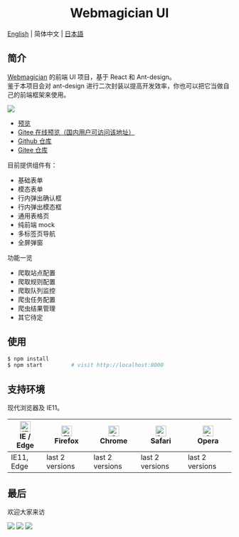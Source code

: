 <h1 align="center">Webmagician UI</h1>

[English](./README.md) | 简体中文 | [日本語](./README.ja-JP.md)

## 简介

[Webmagician](https://github.com/Jkanon/webmagician) 的前端 UI 项目，基于 React 和 Ant-design。<br/> 鉴于本项目会对 ant-design 进行二次封装以提高开发效率，你也可以把它当做自己的前端框架来使用。

![](https://s2.ax1x.com/2019/10/10/u7RL7t.png)

- [预览](https://jkanon.github.io/webmagician-ui)
- [Gitee 在线预览（国内用户可访问该地址）](http://jkanon.gitee.io/webmagician-ui)
- [Github 仓库](https://github.com/Jkanon/webmagician-ui)
- [Gitee 仓库](https://gitee.com/Jkanon/webmagician-ui)

目前提供组件有：

- 基础表单
- 模态表单
- 行内弹出确认框
- 行内弹出模态框
- 通用表格页
- 纯前端 mock
- 多标签页导航
- 全屏弹窗

功能一览

- 爬取站点配置
- 爬取规则配置
- 爬取队列监控
- 爬虫任务配置
- 爬虫结果管理
- 其它待定

## 使用

```bash
$ npm install
$ npm start         # visit http://localhost:8000
```

## 支持环境

现代浏览器及 IE11。

| [<img src="https://raw.githubusercontent.com/alrra/browser-logos/master/src/edge/edge_48x48.png" alt="IE / Edge" width="24px" height="24px" />](http://godban.github.io/browsers-support-badges/)</br>IE / Edge | [<img src="https://raw.githubusercontent.com/alrra/browser-logos/master/src/firefox/firefox_48x48.png" alt="Firefox" width="24px" height="24px" />](http://godban.github.io/browsers-support-badges/)</br>Firefox | [<img src="https://raw.githubusercontent.com/alrra/browser-logos/master/src/chrome/chrome_48x48.png" alt="Chrome" width="24px" height="24px" />](http://godban.github.io/browsers-support-badges/)</br>Chrome | [<img src="https://raw.githubusercontent.com/alrra/browser-logos/master/src/safari/safari_48x48.png" alt="Safari" width="24px" height="24px" />](http://godban.github.io/browsers-support-badges/)</br>Safari | [<img src="https://raw.githubusercontent.com/alrra/browser-logos/master/src/opera/opera_48x48.png" alt="Opera" width="24px" height="24px" />](http://godban.github.io/browsers-support-badges/)</br>Opera |
| --- | --- | --- | --- | --- |
| IE11, Edge | last 2 versions | last 2 versions | last 2 versions | last 2 versions |

## 最后

欢迎大家来访

[![](https://img.shields.io/badge/%E7%AE%80-%40Jkanon-orange)](https://www.jianshu.com/u/53671b43e905) [![](https://img.shields.io/badge/%E7%A0%81%E4%BA%91-@Jkanon-C5212A)](https://gitee.com/Jkanon) [![](https://img.shields.io/badge/Github-@Jkanon-25292E.svg)](https://github.com/Jkanon)
